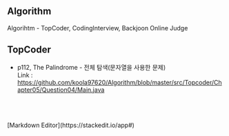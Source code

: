 ## Algorithm
 Algorihtm - TopCoder, CodingInterview, Backjoon Online Judge


 ## TopCoder
 - p112, The Palindrome - 전체 탐색(문자열을 사용한 문제) <br>
 Link : https://github.com/koola97620/Algorithm/blob/master/src/Topcoder/Chapter05/Question04/Main.java






<br>
<br>
<br>
[Markdown Editor](https://stackedit.io/app#)